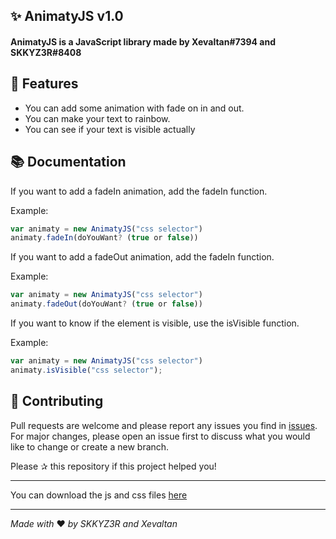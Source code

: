 ## ✨ AnimatyJS v1.0

#### AnimatyJS is a JavaScript library made by Xevaltan#7394 and SKKYZ3R#8408

## 🚀 Features

-   You can add some animation with fade on in and out.
-   You can make your text to rainbow.
-   You can see if your text is visible actually

## 📚 Documentation

If you want to add a fadeIn animation, add the fadeIn function.

Example:

```js
var animaty = new AnimatyJS("css selector")
animaty.fadeIn(doYouWant? (true or false))
```

If you want to add a fadeOut animation, add the fadeIn function.

Example:

```js
var animaty = new AnimatyJS("css selector")
animaty.fadeOut(doYouWant? (true or false))
```

If you want to know if the element is visible, use the isVisible function.

Example:

```js
var animaty = new AnimatyJS("css selector")
animaty.isVisible("css selector");
```

## 🤝 Contributing

Pull requests are welcome and please report any issues you find in [issues](https://github.com/ItsMeSKKYZ3R/AnimatyJS/issues). For major changes, please open an issue first to discuss what you would like to change or create a new branch.

Please ✰ this repository if this project helped you!

---

You can download the js and css files [here](https://animatyjs.skkyz3r.ml "Télécharger")

---

_Made with_ ❤ _by SKKYZ3R and Xevaltan_
